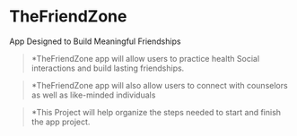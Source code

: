 # TheFriendZone
App Designed to Build Meaningful Friendships
>*TheFriendZone app will allow users to practice health Social interactions and build lasting friendships.

>*TheFriendZone app will also allow users to connect with counselors as well as like-minded individuals

>*This Project will help organize the steps needed to start and finish the app project. 
